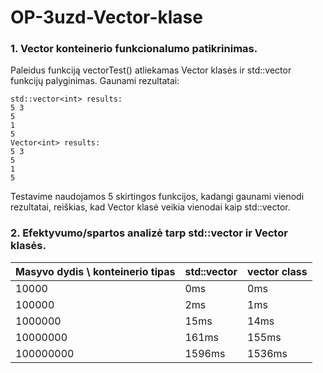 # OP-3uzd-Vector-klase

### 1. Vector konteinerio funkcionalumo patikrinimas.
Paleidus funkciją vectorTest() atliekamas Vector klasės ir std::vector funkcijų palyginimas.
Gaunami rezultatai:

    std::vector<int> results: 
    5 3 
    5 
    1
    5
    Vector<int> results: 
    5 3 
    5 
    1
    5
    
Testavime naudojamos 5 skirtingos funkcijos, kadangi gaunami vienodi rezultatai, reiškias, kad Vector klasė veikia vienodai kaip std::vector.

### 2. Efektyvumo/spartos analizė tarp std::vector ir Vector klasės.

| Masyvo dydis \ konteinerio tipas | std::vector | vector class |
| :------------------------------- | :---------- | :----------- |
| 10000                            | 0ms         | 0ms          |
| 100000                           | 2ms         | 1ms          |
| 1000000                          | 15ms        | 14ms         |
| 10000000                         | 161ms       | 155ms        |
| 100000000                        | 1596ms      | 1536ms       |

